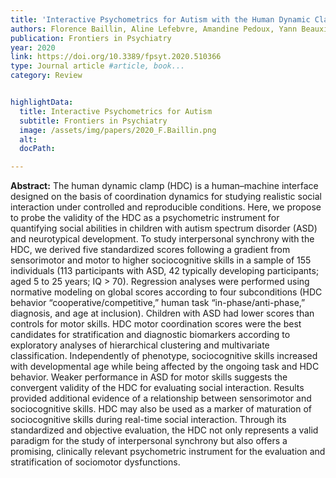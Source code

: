 ```yaml
---
title: 'Interactive Psychometrics for Autism with the Human Dynamic Clamp: Interpersonal Synchrony From Sensorimotor to Sociocognitive Domains'
authors: Florence Baillin, Aline Lefebvre, Amandine Pedoux, Yann Beauxis, Denis A. Engemann, Anna Maruani, Frédérique Amsellem, J. A. Scott Kelso, Thomas Bourgeron1, Richard Delorme and Guillaume Dumas
publication: Frontiers in Psychiatry
year: 2020
link: https://doi.org/10.3389/fpsyt.2020.510366
type: Journal article #article, book...
category: Review


highlightData:
  title: Interactive Psychometrics for Autism
  subtitle: Frontiers in Psychiatry
  image: /assets/img/papers/2020_F.Baillin.png
  alt: 
  docPath:

---
```

**Abstract:**
The human dynamic clamp (HDC) is a human–machine interface designed on the basis of coordination dynamics for studying realistic social interaction under controlled and reproducible conditions. Here, we propose to probe the validity of the HDC as a psychometric instrument for quantifying social abilities in children with autism spectrum disorder (ASD) and neurotypical development. To study interpersonal synchrony with the HDC, we derived five standardized scores following a gradient from sensorimotor and motor to higher sociocognitive skills in a sample of 155 individuals (113 participants with ASD, 42 typically developing participants; aged 5 to 25 years; IQ > 70). Regression analyses were performed using normative modeling on global scores according to four subconditions (HDC behavior “cooperative/competitive,” human task “in-phase/anti-phase,” diagnosis, and age at inclusion). Children with ASD had lower scores than controls for motor skills. HDC motor coordination scores were the best candidates for stratification and diagnostic biomarkers according to exploratory analyses of hierarchical clustering and multivariate classification. Independently of phenotype, sociocognitive skills increased with developmental age while being affected by the ongoing task and HDC behavior. Weaker performance in ASD for motor skills suggests the convergent validity of the HDC for evaluating social interaction. Results provided additional evidence of a relationship between sensorimotor and sociocognitive skills. HDC may also be used as a marker of maturation of sociocognitive skills during real-time social interaction. Through its standardized and objective evaluation, the HDC not only represents a valid paradigm for the study of interpersonal synchrony but also offers a promising, clinically relevant psychometric instrument for the evaluation and stratification of sociomotor dysfunctions.
